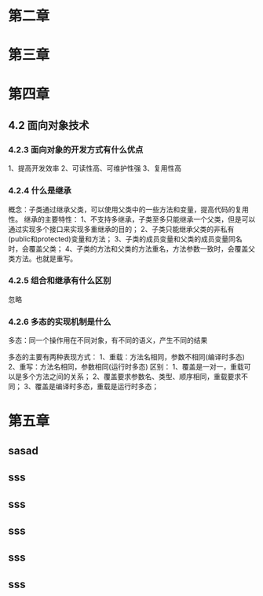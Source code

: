 
# 第二章

# 第三章

# 第四章

## 4.2 面向对象技术

### 4.2.3 面向对象的开发方式有什么优点
1、提高开发效率
2、可读性高、可维护性强
3、复用性高

### 4.2.4 什么是继承
概念：子类通过继承父类，可以使用父类中的一些方法和变量，提高代码的复用性。
继承的主要特性：
    1、不支持多继承，子类至多只能继承一个父类，但是可以通过实现多个接口来实现多重继承的目的；
    2、子类只能继承父类的非私有(public和protected)变量和方法；
    3、子类的成员变量和父类的成员变量同名时，会覆盖父类；
    4、子类的方法和父类的方法重名，方法参数一致时，会覆盖父类方法。也就是重写。

### 4.2.5 组合和继承有什么区别
忽略

### 4.2.6 多态的实现机制是什么

多态：同一个操作用在不同对象，有不同的语义，产生不同的结果

多态的主要有两种表现方式：
    1、重载：方法名相同，参数不相同(编译时多态)
    2、重写：方法名相同，参数相同(运行时多态)
区别：
    1、覆盖是一对一，重载可以是多个方法之间的关系；
    2、覆盖要求参数名、类型、顺序相同，重载要求不同；
    3、覆盖是编译时多态，重载是运行时多态；



# 第五章
## sasad






































## sss

## sss

## sss

## sss

## sss
